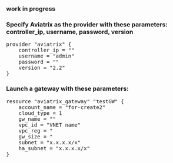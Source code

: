 ### work in progress

### Specify Aviatrix as the provider with these parameters: controller_ip, username, password, version
<pre lang= >
provider "aviatrix" {
    controller_ip = "<public IP of controller>"
    username = "admin"
    password = "<controller password>"
    version = "2.2"
}
</pre>
### Launch a gateway with these parameters:
<pre lang= >
resource "aviatrix_gateway" "testGW" {
    account_name = "for-create2"
    cloud_type = 1
    gw_name = "<gateway name>"
    vpc_id = "VNET name"
    vpc_reg = "<region>
    gw_size = "<vm flavor>
    subnet = "x.x.x.x/x"
    ha_subnet = "x.x.x.x/x"
}
</pre>

